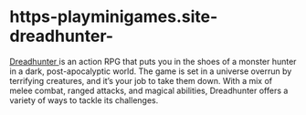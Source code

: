 # https-playminigames.site-dreadhunter-
[Dreadhunter ](https://playminigames.site/dreadhunter/)is an action RPG that puts you in the shoes of a monster hunter in a dark, post-apocalyptic world. The game is set in a universe overrun by terrifying creatures, and it’s your job to take them down. With a mix of melee combat, ranged attacks, and magical abilities, Dreadhunter offers a variety of ways to tackle its challenges.
